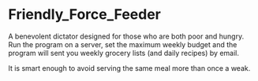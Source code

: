 # Friendly_Force_Feeder

A benevolent dictator designed for those who are both poor and hungry. Run the program on a server, set the maximum weekly budget and the program will sent you weekly grocery lists (and daily recipes) by email. 

It is smart enough to avoid serving the same meal more than once a weak. 
